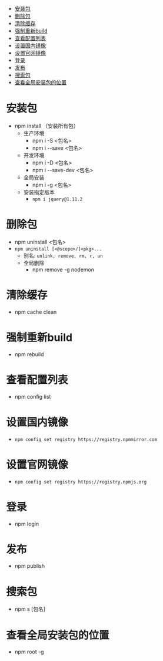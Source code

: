 - [安装包](#安装包)
- [删除包](#删除包)
- [清除缓存](#清除缓存)
- [强制重新build](#强制重新build)
- [查看配置列表](#查看配置列表)
- [设置国内镜像](#设置国内镜像)
- [设置官网镜像](#设置官网镜像)
- [登录](#登录)
- [发布](#发布)
- [搜索包](#搜索包)
- [查看全局安装包的位置](#查看全局安装包的位置)

# 安装包
- npm install （安装所有包）
  - 生产环境
    - npm i -S <包名>
    - npm i --save <包名>
  - 开发环境
    - npm i -D <包名>
    - npm i --save-dev <包名>
  - 全局安装
    - npm i -g <包名>
  - 安装指定版本
    - `npm i jquery@1.11.2`

# 删除包
- npm uninstall <包名>
- `npm uninstall [<@scope>/]<pkg>...`
  - 别名: `unlink, remove, rm, r, un`
  - 全局删除
    - npm remove -g nodemon

# 清除缓存
- npm cache clean

# 强制重新build 
- npm rebuild

# 查看配置列表
- npm config list

# 设置国内镜像
- `npm config set registry https://registry.npmmirror.com`

# 设置官网镜像
- `npm config set registry https://registry.npmjs.org`
# 登录
- npm login

# 发布
- npm publish

# 搜索包
- npm s [包名]

# 查看全局安装包的位置
- npm root -g